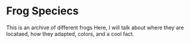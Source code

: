 # Frog Speciecs
This is an archive of different frogs
Here, I will talk about where they are locataed, how they adapted, colors, and a cool fact.
